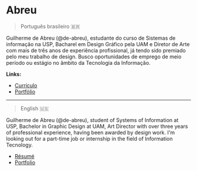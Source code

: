 # Abreu

> Português brasileiro 🇧🇷 

Guilherme de Abreu (@de-abreu), estudante do curso de Sistemas de informação na USP, Bacharel em Design Gráfico pela UAM e Diretor de Arte com mais de três anos de experiência profissional, já tendo sido premiado pelo meu trabalho de design. Busco oportunidades de emprego de meio período ou estágio no âmbito da Tecnologia da Informação.

**Links:**

- [Currículo](https://trampos.co/guilhermeabreu)
- [Portfólio](http://be.net/guilhermeabreu)

---

> English 🇺🇸

Guilherme de Abreu (@de-abreu), student of Systems of Information at USP, Bachelor in Graphic Design at UAM, Art Director with over three years of professional experience, having been awarded by design work. I'm looking out for a part-time job or internship in the field of Information Tecnology.

- [Résumé](https://trampos.co/guilhermeabreu)
- [Portfolio](http://be.net/guilhermeabreu)
